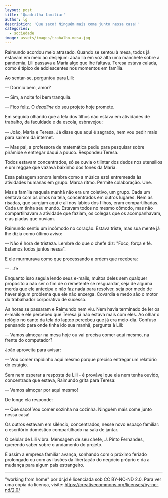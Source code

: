 ```yaml
---
layout: post
title: 'Quadrilha familiar'
author: lg
description: 'Que saco! Ninguém mais come junto nessa casa!'
categories:
  - sociedade
image: assets/images/trabalho-mesa.jpg
---
```


Raimundo acordou meio atrasado. Quando se sentou à mesa, todos já estavam em meio ao desjejum: João lia em voz alta uma manchete sobre a pandemia, Lili passava a Maria algo que lhe faltava. Teresa estava calada, como é típico de adolescentes nos momentos em família.

Ao sentar-se, perguntou para Lili:

-- Dormiu bem, amor?

-- Sim, a noite foi bem tranquila.

-- Fico feliz. O _deadline_ do seu projeto hoje promete.

Em seguida olhando que a tela dos filhos não estava em atividades de trabalho, da faculdade e da escola, esbravejou:

-- João, Maria e Teresa. Já disse que aqui é sagrado, nem vou pedir mais para saírem da internet.

-- Mas pai, a professora de matemática pediu para pesquisar sobre pirâmide e entregar daqui a pouco. Respondeu Teresa.

Todos estavam concentrados, só se ouvia o tilintar dos dedos nos utensílios e um reggae que vazava baixinho dos fones da Maria. 

Essa paisagem sonora lembra como a música está entremeada às atividades humanas em grupo. Marca ritmo. Permite colaboração. Une. 

Mas a família naquela manhã não era um coletivo, um grupo. Cada um sentava com os olhos na tela, concentrados em outros lugares. Nem as risadas, que surgiam aqui e ali nos lábios dos filhos, eram compartilhadas. Cada um tinha seu mundo. Estavam todos no mesmo cômodo, mas não compartilhavam a atividade que faziam, os colegas que os acompanhavam, e as piadas que ouviam. 

Raimundo sentiu um incômodo no coração. Estava triste, mas sua mente já lhe dizia como último aviso: 

-- Não é hora de tristeza. Lembre do que o chefe diz: "Foco, força e fé. Estamos todos juntos nessa". 

E ele murmurava como que processando a ordem que recebera: 

-- ...fé

Enquanto isso seguia lendo seus e-mails, muitos deles sem qualquer propósito a não ser o fim de o remetente se resguardar, seja de alguma merda que ele antecipa e não faz nada para resolver, seja por medo de haver algum problema que ele não enxerga. Covardia e medo são o motor do trabalhador corporativo de sucesso.

As horas se passaram e Raimundo nem viu. Nem havia terminado de ler os e-mails e ele percebeu que Teresa já não estava mais com eles. Ao olhar o relógio no canto da tela do laptop percebeu que já era meio-dia. Confuso pensando para onde tinha ido sua manhã, pergunta à Lili:

-- Vamos almoçar na mesa hoje ou vai precisa comer aqui mesmo, na frente do computador?

João aproveita para avisar: 

-- Vou comer rapidinho aqui mesmo porque preciso entregar um relatório do estágio.

Sem nem esperar a resposta de Lili - é provável que ela nem tenha ouvido, concentrada que estava, Raimundo grita para Teresa:

-- Vamos almoçar por aqui mesmo!

De longe ela responde:

-- Que saco! Vou comer sozinha na cozinha. Ninguém mais come junto nessa casa!

Os outros estavam em silêncio, concentrados, nesse novo espaço familiar: o escritório doméstico compartilhado na sala de jantar.

O celular de Lili vibra. Mensagem de seu chefe, J. Pinto Fernandes, querendo saber sobre o andamento do projeto.

E assim a empresa familiar avança, sonhando com o próximo feriado prolongado ou com as ilusões da libertação do negócio próprio e da a mudança para algum país estrangeiro.

---
"working from home" por dr.jd é licenciada sob CC BY-NC-ND 2.0. Para ver uma cópia da licença, visite: https://creativecommons.org/licenses/by-nc-nd/2.0/
